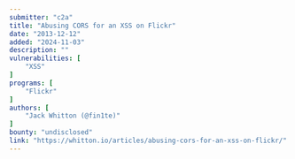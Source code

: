 ```yaml
---
submitter: "c2a"
title: "Abusing CORS for an XSS on Flickr"
date: "2013-12-12"
added: "2024-11-03"
description: ""
vulnerabilities: [
    "XSS"
]
programs: [
    "Flickr"
]
authors: [
    "Jack Whitton (@fin1te)"
]
bounty: "undisclosed"
link: "https://whitton.io/articles/abusing-cors-for-an-xss-on-flickr/"
---
```




